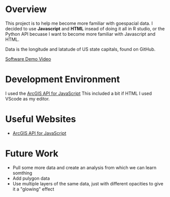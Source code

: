 # Overview
This project is to help me become more familiar with goespacial data.
I decided to use **Javascript** and **HTML** insead of doing it all in R studio, or the Python API becuase I want to become more familiar with Javascript and HTML.

Data is the longitude and latatude of US state capitals, found on GitHub.

[Software Demo Video](https://youtu.be/P-gckJMn34w)

# Development Environment

I used the [ArcGIS API for JavaScript](https://developers.arcgis.com/javascript/3/jshelp/intro_firstmap_amd.html)
This included a bit if HTML
I used VScode as my editor.

# Useful Websites

* [ArcGIS API for JavaScript](https://developers.arcgis.com/javascript/3/jshelp/intro_firstmap_amd.html)

# Future Work

* Pull some more data and create an analysis from which we can learn somthing
* Add pulygon data
* Use multiple layers of the same data, just with different opacities to give it a "glowing" effect
